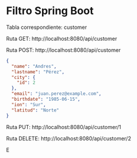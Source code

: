 # Filtro Spring Boot

Tabla correspondiente: customer

Ruta GET: http://localhost:8080/api/customer

Ruta POST: http://localhost:8080/api/customer

```json
{
  "name": "Andres",
  "lastname": "Pérez",
  "city": {
    "id": 2
  },
  "email": "juan.perez@example.com",
  "birthdate": "1985-06-15",
  "ion": "Sur",
  "latitud": "Norte"
}
```

Ruta PUT: http://localhost:8080/api/customer/1

Ruta DELETE: http://localhost:8080/api/customer/2



E

